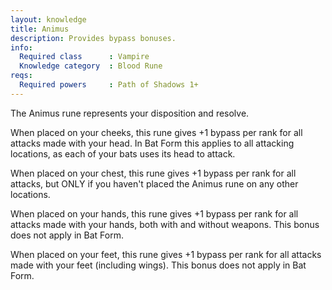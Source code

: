 ```yaml
---
layout: knowledge
title: Animus
description: Provides bypass bonuses.
info:
  Required class      : Vampire
  Knowledge category  : Blood Rune
reqs:
  Required powers     : Path of Shadows 1+
---
```


The Animus rune represents your disposition and resolve.

When placed on your cheeks, this rune gives +1 bypass per rank for all attacks 
made with your head.  In Bat Form this applies to all attacking locations, as 
each of your bats uses its head to attack.

When placed on your chest, this rune gives +1 bypass per rank for all attacks, 
but ONLY if you haven't placed the Animus rune on any other locations.

When placed on your hands, this rune gives +1 bypass per rank for all attacks 
made with your hands, both with and without weapons.  This bonus does not apply
in Bat Form.

When placed on your feet, this rune gives +1 bypass per rank for all attacks 
made with your feet (including wings).  This bonus does not apply in Bat Form.